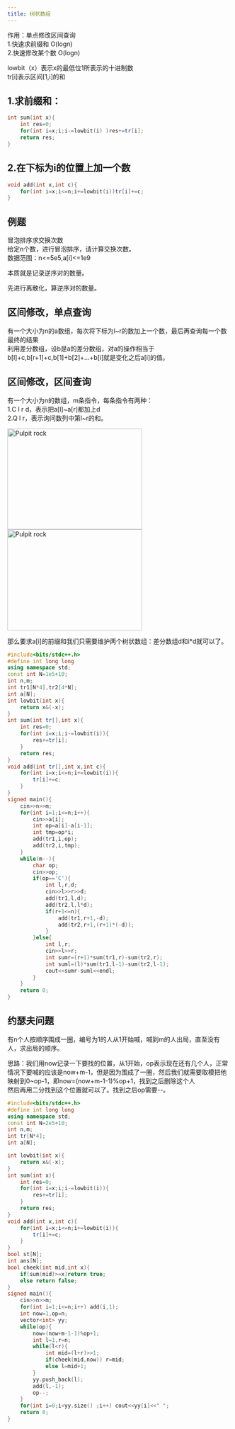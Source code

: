 ```yaml
---
title: 树状数组
---
```

作用：单点修改区间查询  
1.快速求前缀和 O(logn)  
2.快速修改某个数 O(logn)  

lowbit（x）表示x的最低位1所表示的十进制数  
tr[i]表示区间[1,i]的和  

## 1.求前缀和：  
```cpp
int sum(int x){
	int res=0;
	for(int i=x;i;i-=lowbit(i) )res+=tr[i];
	return res;
}
```

## 2.在下标为i的位置上加一个数
```cpp
void add(int x,int c){
	for(int i=x;i<=n;i+=lowbit(i))tr[i]+=c;
}
```

## 例题 

冒泡排序求交换次数  
给定n个数，进行冒泡排序，请计算交换次数。  
数据范围：n<=5e5,a[i]<=1e9

本质就是记录逆序对的数量。  

先进行离散化，算逆序对的数量。  


## 区间修改，单点查询
有一个大小为n的a数组，每次将下标为l~r的数加上一个数，最后再查询每一个数最终的结果  
利用差分数组，设b是a的差分数组，对a的操作相当于b[l]+c,b[r+1]+c,b[1]+b[2]+...+b[i]就是变化之后a[i]的值。  

## 区间修改，区间查询
有一个大小为n的数组，m条指令，每条指令有两种：  
1.C l r d，表示把a[l]~a[r]都加上d  
2.Q l r，表示询问数列中第l~r的和。  

<img src="https://img-blog.csdnimg.cn/44aa91a695424c7f9c976fe7d11a1901.png#pic_center" alt="Pulpit rock" width="304" height="228">  
<img src="https://img-blog.csdnimg.cn/45fb0c656cb24482b7707c584b0680c7.png#pic_center" alt="Pulpit rock" width="304" height="228">  

那么要求a[i]的前缀和我们只需要维护两个树状数组：差分数组d和i*d就可以了。  

```cpp
#include<bits/stdc++.h>
#define int long long
using namespace std;
const int N=1e5+10;
int n,m;
int tr1[N*4],tr2[4*N];
int a[N];
int lowbit(int x){
	return x&(-x);
}
int sum(int tr[],int x){
	int res=0;
	for(int i=x;i;i-=lowbit(i)){
		res+=tr[i];
	}
	return res;
}
void add(int tr[],int x,int c){
	for(int i=x;i<=n;i+=lowbit(i)){
		tr[i]+=c;
	}
}
signed main(){
	cin>>n>>m;
	for(int i=1;i<=n;i++){
		cin>>a[i];
		int op=a[i]-a[i-1];
		int tmp=op*i;
		add(tr1,i,op);
		add(tr2,i,tmp);
	}
	while(m--){
		char op;
		cin>>op;
		if(op=='C'){
			int l,r,d;
			cin>>l>>r>>d;
			add(tr1,l,d);
			add(tr2,l,l*d);
			if(r+1<=n){
				add(tr1,r+1,-d);
				add(tr2,r+1,(r+1)*(-d));
			}
		}else{
			int l,r;
			cin>>l>>r;
			int sumr=(r+1)*sum(tr1,r)-sum(tr2,r);
			int suml=(l)*sum(tr1,l-1)-sum(tr2,l-1);
			cout<<sumr-suml<<endl;
		}
	}
	return 0;
}
```

## 约瑟夫问题
有n个人按顺序围成一圈，编号为1的人从1开始喊，喊到m的人出局，直至没有人，求出局的顺序。  

思路：我们用now记录一下要找的位置，从1开始，op表示现在还有几个人，正常情况下要喊的应该是now+m-1，但是因为围成了一圈，然后我们就需要取模把他映射到0~op-1，即now=(now+m-1-1)%op+1，找到之后删除这个人  
然后再用二分找到这个位置就可以了。找到之后op需要--。  



```cpp
#include<bits/stdc++.h>
#define int long long
using namespace std;
const int N=2e5+10;
int n,m;
int tr[N*4];
int a[N];

int lowbit(int x){
	return x&(-x);
}
int sum(int x){
	int res=0;
	for(int i=x;i;i-=lowbit(i)){
		res+=tr[i];
	}
	return res;
}
void add(int x,int c){
	for(int i=x;i<=n;i+=lowbit(i)){
		tr[i]+=c;
	}
}
bool st[N];
int ans[N];
bool cheek(int mid,int x){
	if(sum(mid)>=x)return true;
	else return false;
}
signed main(){
	cin>>n>>m;
	for(int i=1;i<=n;i++) add(i,1);
	int now=1,op=n;
	vector<int> yy;
	while(op){
		now=(now+m-1-1)%op+1;
		int l=1,r=n;
		while(l<r){
			int mid=(l+r)>>1;
			if(cheek(mid,now)) r=mid;
			else l=mid+1;
		}
		yy.push_back(l);
		add(l,-1);
		op--; 
	}
	for(int i=0;i<yy.size() ;i++) cout<<yy[i]<<" ";
	return 0;
}
```


